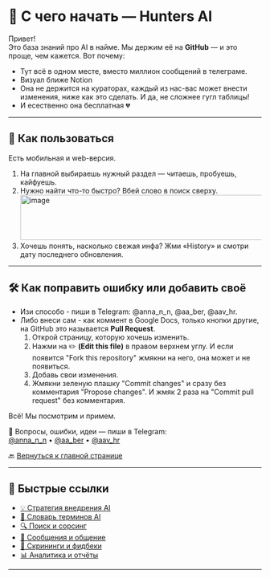 # 🏁 С чего начать — Hunters AI

Привет!  
Это база знаний про AI в найме. Мы держим её на **GitHub** — и это проще, чем кажется. Вот почему:  

- Тут всё в одном месте, вместо миллион сообщений в телеграме.
- Визуал ближе Notion
- Она не держится на кураторах, каждый из нас-вас может внести изменения, ниже как это сделать. И да, не сложнее гугл таблицы! 
- И есественно она бесплатная 💔
  
---

## 🚀 Как пользоваться
Есть мобильная и web-версия.  

1. На главной выбираешь нужный раздел — читаешь, пробуешь, кайфуешь.  
2. Нужно найти что-то быстро? Вбей слово в поиск сверху.  
   <img width="922" height="90" alt="image" src="https://github.com/user-attachments/assets/5e18a509-c1a6-4023-9264-7d4e2c16dbdb" />  
3. Хочешь понять, насколько свежая инфа? Жми «History» и смотри дату последнего обновления.  

---

## 🛠 Как поправить ошибку или добавить своё
- Изи способо - пиши в Telegram: @anna_n_n, @aa_ber, @aav_hr.  
- Либо внеси сам -  как коммент в Google Docs, только кнопки другие, на GitHub это называется **Pull Request**.  
  1. Открой страницу, которую хочешь изменить.
  3. Нажми на ✏️ **(Edit this file)** в правом верхнем углу. И если появится  "Fork this repository" жмякни на него, она может и не появиться. 
  5. Добавь свои изменения.
  7. Жмякни зеленую плашку "Commit changes" и сразу без комментария "Propose changes". И жмяк 2 раза на "Commit pull request" без комментария. 

Всё! Мы посмотрим и примем.  

💬 Вопросы, ошибки, идеи — пиши в Telegram:  
[@anna_n_n](https://t.me/anna_n_n) • [@aa_ber](https://t.me/aa_ber) • [@aav_hr](https://t.me/aav_hr)  

🔙 [Вернуться к главной странице](https://github.com/Hunters-of-the-World-WIKI) 

---

## 📂 Быстрые ссылки
- [💡 Стратегия внедрения AI](https://github.com/Hunters-of-the-World-WIKI/ai-strategy)  
- [📖 Словарь терминов AI](https://github.com/Hunters-of-the-World-WIKI/ai-terms)  
- [🔍 Поиск и сорсинг](https://github.com/Hunters-of-the-World-WIKI/ai-sourcing)  
- [💬 Сообщения и общение](https://github.com/Hunters-of-the-World-WIKI/ai-outreach)  
- [📄 Скрининги и фидбеки](https://github.com/Hunters-of-the-World-WIKI/ai-docs-feedback)  
- [📊 Аналитика и отчёты](https://github.com/Hunters-of-the-World-WIKI/ai-analytics)  

---

